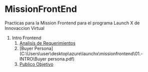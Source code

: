 # MissionFrontEnd

Practicas para la Mission Frontend para el programa Launch X de Innovaccion Virtual

1. Intro Frontend
   1. [Analisis de Requerimientos]()
   2. [Buyer Persona](C:\Users\user\desktop\azure\launchx\missionfrontend\01.- INTRO\Buyer persona.pdf)
   3. [Publico Objetivo](https://miro.com/app/board/uXjVOLE07ys=/?invite_link_id=501326055963)
